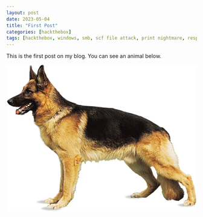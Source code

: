```yaml
---
layout: post
date: 2023-05-04
title: "First Post"
categories: [hackthebox]
tags: [hackthebox, windows, smb, scf file attack, print nightmare, responder, metasploit, msfvenom, smb]
---
```


This is the first post on my blog. You can see an animal below.

![](/assets/images/dog.jpg)
